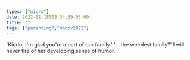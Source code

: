```yaml
---
types: ["micro"]
date: 2022-11-18T08:34:59-05:00
title: ""
tags: ["parenting","mbnov2022"]
---
```

'Kiddo, I'm glad you're a part of our family.' '... the weirdest family?' I will never tire of her developing sense of humor.
